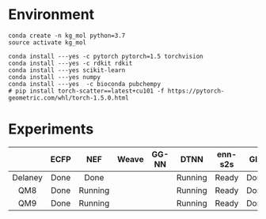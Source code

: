 # Environment

```
conda create -n kg_mol python=3.7
source activate kg_mol

conda install ---yes -c pytorch pytorch=1.5 torchvision
conda install ---yes -c rdkit rdkit
conda install ---yes scikit-learn
conda install ---yes numpy
conda install ---yes  -c bioconda pubchempy
# pip install torch-scatter==latest+cu101 -f https://pytorch-geometric.com/whl/torch-1.5.0.html
```


# Experiments

| | ECFP | NEF | Weave | GG-NN | DTNN | enn-s2s | GIN | SchNet |
| :---: | :---: | :---: | :---: | :---: | :---: | :---: | :---: | :---: |
| Delaney | Done | Done | | | Running | Ready | Done | Running |
| QM8 | Done | Running | | | Running | Ready | Done | Running |
| QM9 | Done | Running | | | Running | Ready | Done | Running |
